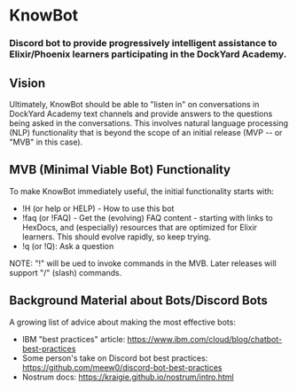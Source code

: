 # KnowBot

### Discord bot to provide progressively intelligent assistance to Elixir/Phoenix learners participating in the DockYard Academy.

## Vision

Ultimately, KnowBot should be able to "listen in" on conversations in DockYard Academy text channels and provide answers to the questions being asked in the conversations. This involves natural language processing (NLP) functionality that is beyond the scope of an initial release (MVP -- or "MVB" in this case).

## MVB (Minimal Viable Bot) Functionality

To make KnowBot immediately useful, the initial functionality starts with: 
  * !H (or help or HELP) - How to use this bot
  * !faq (or !FAQ) - Get the (evolving) FAQ content - starting with links to HexDocs, and (especially) resources that are optimized for Elixir learners. This should evolve rapidly, so keep trying.
  * !q (or !Q): Ask a question
  
  NOTE: "!" will be ued to invoke commands in the MVB. Later releases will support "/" (slash) commands.

## Background Material about Bots/Discord Bots
A growing list of advice about making the most effective bots:
  * IBM "best practices" article: https://www.ibm.com/cloud/blog/chatbot-best-practices
  * Some person's take on Discord bot best practices: https://github.com/meew0/discord-bot-best-practices
  * Nostrum docs: https://kraigie.github.io/nostrum/intro.html

